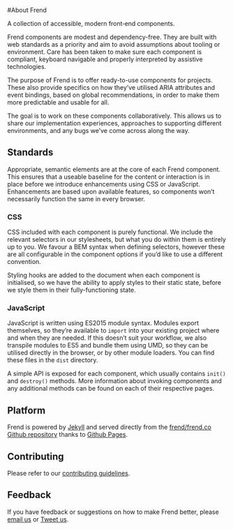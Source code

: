 #About Frend

A collection of accessible, modern front‑end components.

Frend components are modest and dependency-free. They are built with web standards as a priority and aim to avoid assumptions about tooling or environment. Care has been taken to make sure each component is compliant, keyboard navigable and properly interpreted by assistive technologies.

The purpose of Frend is to offer ready-to-use components for projects. These also provide specifics on how they’ve utilised ARIA attributes and event bindings, based on global recommendations, in order to make them more predictable and usable for all.

The goal is to work on these components collaboratively. This allows us to share our implementation experiences, approaches to supporting different environments, and any bugs we’ve come across along the way.

## Standards
Appropriate, semantic elements are at the core of each Frend component. This ensures that a useable baseline for the content or interaction is in place before we introduce enhancements using CSS or JavaScript. Enhancements are based upon available features, so components won’t necessarily function the same in every browser. 

### CSS
CSS included with each component is purely functional. We include the relevant selectors in our stylesheets, but what you do within them is entirely up to you. We favour a BEM syntax when defining selectors, however these are all configurable in the component options if you’d like to use a different convention.

Styling hooks are added to the document when each component is initialised, so we have the ability to apply styles to their static state, before we style them in their fully-functioning state. 


### JavaScript
JavaScript is written using ES2015 module syntax. Modules export themselves, so they’re available to `import` into your existing project where and when they are needed. If this doesn’t suit your workflow, we also transpile modules to ES5 and bundle them using UMD, so they can be utilised directly in the browser, or by other module loaders. You can find these files in the `dist` directory.

A simple API is exposed for each component, which usually contains `init()` and `destroy()` methods. More information about invoking components and any additional methods can be found on each of their respective pages.

## Platform
Frend is powered by [Jekyll](http://jekyllrb.com) and served directly from the [frend/frend.co Github repository](https://github.com/frend/frend.co) thanks to [Github Pages](https://pages.github.com/).

## Contributing
Please refer to our [contributing guidelines](https://github.com/frend/frend.co/blob/gh-pages/CONTRIBUTING.md).

## Feedback
If you have feedback or suggestions on how to make Frend better, please [email us](mailto:hello@frend.co) or [Tweet us](http://www.twitter.com/frendco).